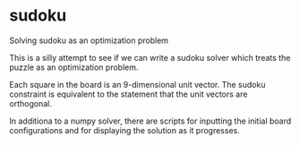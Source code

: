 # sudoku
Solving sudoku as an optimization problem

This is a silly attempt to see if we can write a sudoku solver which
treats the puzzle as an optimization problem.

Each square in the board is an 9-dimensional unit vector. The
sudoku constraint is equivalent to the statement that the unit
vectors are orthogonal.

In additiona to a numpy solver, there are scripts for inputting
the initial board configurations and for displaying the solution
as it progresses.

